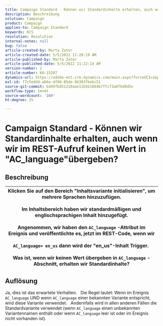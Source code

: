 ```yaml
---
title: Campaign Standard - Können wir Standardinhalte erhalten, auch wenn wir im REST-Aufruf keinen Wert in "AC_language"übergeben?
description: Beschreibung
solution: Campaign
product: Campaign
applies-to: Campaign Standard
keywords: KCS
resolution: Resolution
internal-notes: null
bug: false
article-created-by: Marta Zator
article-created-date: 5/5/2022 11:20:19 AM
article-published-by: Marta Zator
article-published-date: 5/5/2022 11:22:14 AM
version-number: 2
article-number: KA-15207
dynamics-url: https://adobe-ent.crm.dynamics.com/main.aspx?forceUCI=1&pagetype=entityrecord&etn=knowledgearticle&id=64ef1f53-65cc-ec11-a7b5-6045bd00dbbc
exl-id: f7c5edd4-ab6e-4f80-85de-9b383fbebc51
source-git-commit: bd49fbd51210aae11b5b1084b7ffcf3a8fbd0d5e
workflow-type: tm+mt
source-wordcount: '169'
ht-degree: 2%

---
```


# Campaign Standard - Können wir Standardinhalte erhalten, auch wenn wir im REST-Aufruf keinen Wert in &quot;AC_language&quot;übergeben?

## Beschreibung



| Klicken Sie auf den Bereich &quot;Inhaltsvariante initialisieren&quot;, um mehrere Sprachen hinzuzufügen.<br>   <br>  Im Inhaltsbereich haben wir standardmäßigen und englischsprachigen Inhalt hinzugefügt.<br>   <br>  Angenommen, wir haben den `AC_language` -Attribut im Ereignis und veröffentlichte es, jetzt im REST-Code, wenn wir<br><br>  `AC_language= en_us` dann wird der &quot;en_us&quot;-Inhalt Trigger. <br><br>  Was ist, wenn wir keinen Wert übergeben in `AC_language` -Abschnitt, erhalten wir Standardinhalte? |
| --- |



## Auflösung


Ja, dies ist das erwartete Verhalten.
 
Die Regel lautet: Wenn im Ereignis `AC_language` UND wenn `AC_language` einer bekannten Variante entspricht, wird diese Variante verwendet.
 
Andernfalls wird in allen anderen Fällen die Standardvariante verwendet (wenn `AC_language` einen unbekannten Variantennamen enthält oder wenn `AC_language` leer ist oder im Ereignis nicht vorhanden ist).
